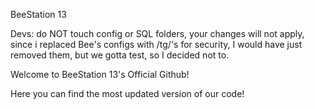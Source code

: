 BeeStation 13


Devs: do NOT touch config or SQL folders, your changes will not apply, since i replaced Bee's configs with /tg/'s for security, I would have just removed them, but we gotta test, so I decided not to.


Welcome to BeeStation 13's Official Github!

Here you can find the most updated version of our code!

